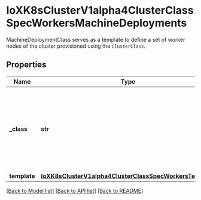 # IoXK8sClusterV1alpha4ClusterClassSpecWorkersMachineDeployments

MachineDeploymentClass serves as a template to define a set of worker nodes of the cluster provisioned using the `ClusterClass`.
## Properties
Name | Type | Description | Notes
------------ | ------------- | ------------- | -------------
**_class** | **str** | Class denotes a type of worker node present in the cluster, this name MUST be unique within a ClusterClass and can be referenced in the Cluster to create a managed MachineDeployment. | 
**template** | [**IoXK8sClusterV1alpha4ClusterClassSpecWorkersTemplate**](IoXK8sClusterV1alpha4ClusterClassSpecWorkersTemplate.md) |  | 

[[Back to Model list]](../README.md#documentation-for-models) [[Back to API list]](../README.md#documentation-for-api-endpoints) [[Back to README]](../README.md)


